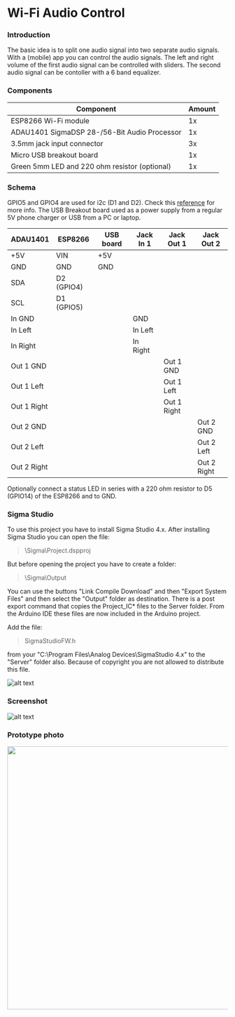 # Wi-Fi Audio Control

### Introduction

The basic idea is to split one audio signal into two separate audio signals. With a (mobile) app you can control the audio signals. The left and right volume of the first audio signal can be controlled with sliders. The second audio signal can be contoller with a 6 band equalizer.

### Components

| Component                                     | Amount |
| -                                             | -      |
| ESP8266 Wi-Fi module                          | 1x     |
| ADAU1401 SigmaDSP 28-/56-Bit Audio Processor  | 1x     |
| 3.5mm jack input connector                    | 3x     |
| Micro USB breakout board                      | 1x     |
| Green 5mm LED and 220 ohm resistor (optional) | 1x     |


### Schema

GPIO5 and GPIO4 are used for i2c (D1 and D2). Check this [reference](https://randomnerdtutorials.com/esp8266-pinout-reference-gpios/) for more info. The USB Breakout board used as a power supply from a regular 5V phone charger or USB from a PC or laptop.

| ADAU1401      | ESP8266    | USB board  | Jack In 1 | Jack Out 1 | Jack Out 2 |
| -  | - | - | - | - | - |
| +5V           | VIN        | +5V        |           | | |
| GND           | GND        | GND        |           | | |
| SDA           | D2 (GPIO4) |            |           | | |
| SCL           | D1 (GPIO5) |            |           | | |
| In GND        |            |            | GND       | | |
| In Left       |            |            | In Left   | | |
| In Right      |            |            | In Right  | | |
| Out 1 GND     |            |            |           | Out 1 GND     | |
| Out 1 Left    |            |            |           | Out 1 Left    | |
| Out 1 Right   |            |            |           | Out 1 Right   | |
| Out 2 GND     |            |            |           | | Out 2 GND   |
| Out 2 Left    |            |            |           | | Out 2 Left  |
| Out 2 Right   |            |            |           | | Out 2 Right |

Optionally connect a status LED in series with a 220 ohm resistor to D5 (GPIO14) of the ESP8266 and to GND.

### Sigma Studio

To use this project you have to install Sigma Studio 4.x. After installing Sigma Studio you can open the file:

> \Sigma\Project.dspproj 

But before opening the project you have to create a folder:

> \Sigma\Output

You can use the buttons "Link Compile Download" and then "Export System Files" and then select the "Output" folder as destination. There is a post export command that copies the Project_IC* files to the Server folder. From the Arduino IDE these files are now included in the Arduino project. 


Add the file:

> SigmaStudioFW.h

from your "C:\Program Files\Analog Devices\SigmaStudio 4.x" to the "Server" folder also. Because of copyright you are not allowed to distribute this file.


![alt text](https://github.com/leonvandenbeukel/Wi-Fi-Audio-Control/blob/master/Image/Sigma-schema.png)

### Screenshot

![alt text](https://github.com/leonvandenbeukel/Wi-Fi-Audio-Control/blob/master/Image/Mobile.png)

### Prototype photo

<img src="https://github.com/leonvandenbeukel/Wi-Fi-Audio-Control/blob/master/Image/Prototype.jpg" width="600">



